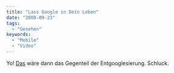 ```yaml
---
title: "Lass Google in Dein Leben"
date: "2008-09-23"
tags:
  - "Gesehen"
keywords:
  - "Mobile"
  - "Video"
---
```


Yo! [Das](https://www.youtube.com/watch?v=z7qbPa1O8Ys) wäre dann das Gegenteil der Entgooglesierung. Schluck.
